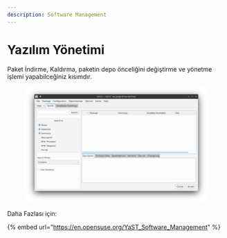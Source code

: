 ```yaml
---
description: Software Management
---
```


# Yazılım Yönetimi

Paket İndirme, Kaldırma, paketin depo önceliğini değiştirme ve yönetme işlemi yapabilceğiniz kısımdır.

<figure><img src="../../../../.gitbook/assets/image (142).png" alt=""><figcaption></figcaption></figure>



Daha Fazlası için:

{% embed url="https://en.opensuse.org/YaST_Software_Management" %}
